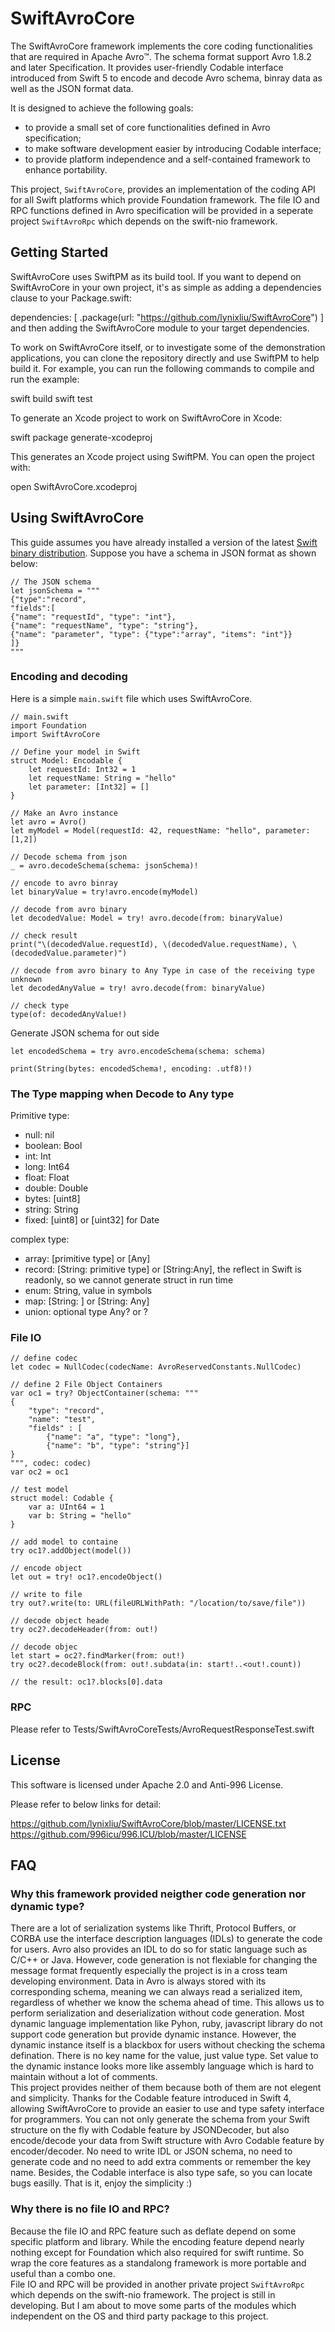 # SwiftAvroCore

The SwiftAvroCore framework implements the core coding functionalities that are required in Apache Avro™. The schema format support Avro 1.8.2 and later Specification. It provides user-friendly Codable interface introduced from Swift 5 to encode and decode Avro schema, binray data as well as the JSON format data.

It is designed to achieve the following goals:

* to provide a small set of core functionalities defined in Avro specification;
* to make software development easier by introducing Codable interface;
* to provide platform independence and a self-contained framework to enhance portability.

This project, `SwiftAvroCore`, provides an implementation of the coding API for all Swift platforms which provide Foundation framework. The file IO and RPC functions defined in Avro specification will be provided in a seperate project `SwiftAvroRpc` which depends on the swift-nio framework.

## Getting Started

SwiftAvroCore uses SwiftPM as its build tool. If you want to depend on SwiftAvroCore in your own project, it's as simple as adding a dependencies clause to your Package.swift:

dependencies: [
.package(url: "https://github.com/lynixliu/SwiftAvroCore")
]
and then adding the SwiftAvroCore module to your target dependencies.

To work on SwiftAvroCore itself, or to investigate some of the demonstration applications, you can clone the repository directly and use SwiftPM to help build it. For example, you can run the following commands to compile and run the example:

swift build
swift test

To generate an Xcode project to work on SwiftAvroCore in Xcode:

swift package generate-xcodeproj

This generates an Xcode project using SwiftPM. You can open the project with:

open SwiftAvroCore.xcodeproj


## Using SwiftAvroCore

This guide assumes you have already installed a version of the latest [Swift binary distribution](https://swift.org/download/#latest-development-snapshots).
Suppose you have a schema in JSON format as shown below:
```
// The JSON schema
let jsonSchema = """
{"type":"record",
"fields":[
{"name": "requestId", "type": "int"},
{"name": "requestName", "type": "string"},
{"name": "parameter", "type": {"type":"array", "items": "int"}}
]}
"""
```

### Encoding and decoding

Here is a simple `main.swift` file which uses SwiftAvroCore. 
```
// main.swift
import Foundation
import SwiftAvroCore

// Define your model in Swift
struct Model: Encodable {
    let requestId: Int32 = 1
    let requestName: String = "hello"
    let parameter: [Int32] = []
}

// Make an Avro instance
let avro = Avro()
let myModel = Model(requestId: 42, requestName: "hello", parameter: [1,2])

// Decode schema from json
_ = avro.decodeSchema(schema: jsonSchema)!

// encode to avro binray
let binaryValue = try!avro.encode(myModel)

// decode from avro binary
let decodedValue: Model = try! avro.decode(from: binaryValue)

// check result
print("\(decodedValue.requestId), \(decodedValue.requestName), \(decodedValue.parameter)")

// decode from avro binary to Any Type in case of the receiving type unknown
let decodedAnyValue = try! avro.decode(from: binaryValue)

// check type
type(of: decodedAnyValue!)
```

Generate JSON schema for out side
```
let encodedSchema = try avro.encodeSchema(schema: schema)

print(String(bytes: encodedSchema!, encoding: .utf8)!)
```

### The Type mapping when Decode to Any type

Primitive type:

* null: nil
* boolean: Bool
* int: Int
* long: Int64
* float: Float
* double: Double
* bytes: [uint8]
* string: String
* fixed: [uint8] or [uint32] for Date

complex type: 

* array: [primitive type] or [Any]
* record: [String: primitive type] or [String:Any], the reflect in Swift is readonly, so we cannot generate struct in run time
* enum: String, value in symbols
* map: [String: <primitive type>] or [String: Any]
* union: optional type Any? or <primitive type>?

### File IO

```
// define codec
let codec = NullCodec(codecName: AvroReservedConstants.NullCodec)

// define 2 File Object Containers
var oc1 = try? ObjectContainer(schema: """
{
    "type": "record",
    "name": "test",
    "fields" : [
        {"name": "a", "type": "long"},
        {"name": "b", "type": "string"}]
}
""", codec: codec)
var oc2 = oc1

// test model
struct model: Codable {
    var a: UInt64 = 1
    var b: String = "hello"
}

// add model to containe
try oc1?.addObject(model())

// encode object
let out = try! oc1?.encodeObject()

// write to file
try out?.write(to: URL(fileURLWithPath: "/location/to/save/file"))

// decode object heade
try oc2?.decodeHeader(from: out!)

// decode objec
let start = oc2?.findMarker(from: out!)
try oc2?.decodeBlock(from: out!.subdata(in: start!..<out!.count))

// the result: oc1?.blocks[0].data
```

### RPC

Please refer to Tests/SwiftAvroCoreTests/AvroRequestResponseTest.swift


## License

This software is licensed under Apache 2.0 and Anti-996 License.

Please refer to below links for detail:

https://github.com/lynixliu/SwiftAvroCore/blob/master/LICENSE.txt
https://github.com/996icu/996.ICU/blob/master/LICENSE


## FAQ

### Why this framework provided neigther code generation nor dynamic type?
There are a lot of serialization systems like Thrift, Protocol Buffers, or CORBA use the interface description languages (IDLs) to generate the code for users. Avro also provides an IDL to do so for static language such as C/C++ or Java. However, code generation is not flexiable for changing the message format frequently especially the project is in a cross team developing environment. Data in Avro is always stored with its corresponding schema, meaning we can always read a serialized item, regardless of whether we know the schema ahead of time. This allows us to perform serialization and deserialization without code generation. 
Most dynamic language implementation like Pyhon, ruby, javascript library do not support code generation but provide dynamic instance. However, the dynamic instance itself is a blackbox for users without checking the schema defination. There is no key name for the value, just value type. Set value to the dynamic instance looks more like assembly language which is hard to maintain without a lot of comments.  
This project provides neither of them because both of them are not elegent and simplicity. Thanks for the Codable feature introduced in Swift 4, allowing SwiftAvroCore to provide an easier to use and type safety interface for programmers. You can not only generate the schema from your Swift structure on the fly with Codable feature by JSONDecoder, but also encode/decode your data from Swift structure with Avro Codable feature by encoder/decoder. No need to write IDL or JSON schema, no need to generate code and no need to add extra comments or remember the key name. Besides, the Codable interface is also type safe, so you can locate bugs easilly.
That is it, enjoy the simplicity :)

### Why there is no  file IO and  RPC?
Because the file IO and RPC feature such as deflate depend on some specific platform and library. While the encoding feature depend nearly nothing except for Foundation which also required for swift runtime. So wrap the core features as a standalong framework is more portable and useful than a combo one.  
File IO and RPC will be provided in another private project `SwiftAvroRpc` which depends on the swift-nio framework. The project is still in developing. But I am about to move some parts of the modules which independent on the OS and third party package to this project.




